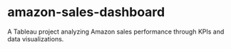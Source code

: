 # amazon-sales-dashboard
A Tableau project analyzing Amazon sales performance through KPIs and data visualizations.
